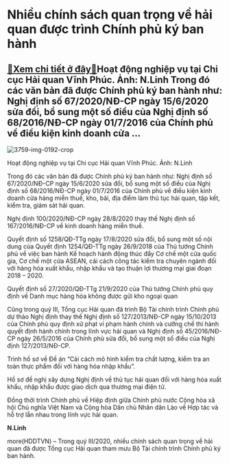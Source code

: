 Nhiều chính sách quan trọng về hải quan được trình Chính phủ ký ban hành
========================================================================

[:gift:Xem chi tiết ở đây:gift:](https://hddtvn.com/nhieu-chinh-sach-quan-trong-ve-hai-quan-duoc-trinh-chinh-phu-ky-ban-hanh/)Hoạt động nghiệp vụ tại Chi cục Hải quan Vĩnh Phúc. Ảnh: N.Linh Trong đó các văn bản đã được Chính phủ ký ban hành như: Nghị định số 67/2020/NĐ-CP ngày 15/6/2020 sửa đổi, bổ sung một số điều của Nghị định số 68/2016/NĐ-CP ngày 01/7/2016 của Chính phủ về điều kiện kinh doanh cửa …
----------------------------------------------------------------------------------------------------------------------------------------------------------------------------------------------------------------------------------------------------------------------------------------





![3759-img-0192-crop](https://haiquanonline.com.vn/stores/news_dataimages/linhntn/082020/21/15/in_article/3759_IMG_0192_crop.jpg?rt=20201008103058 "Hoạt động nghiệp vụ tại Chi cục Hải quan Vĩnh Phúc. Ảnh: N.Linh")


Hoạt động nghiệp vụ tại Chi cục Hải quan Vĩnh Phúc. Ảnh: N.Linh



Trong đó các văn bản đã được Chính phủ ký ban hành như: Nghị định số 67/2020/NĐ-CP ngày 15/6/2020 sửa đổi, bổ sung một số điều của Nghị định số 68/2016/NĐ-CP ngày 01/7/2016 của Chính phủ về điều kiện kinh doanh cửa hàng miễn thuế, kho, bãi, địa điểm làm thủ tục hải quan, tập kết, kiểm tra, giám sát hải quan.


Nghị định 100/2020/NĐ-CP ngày 28/8/2020 thay thế Nghị định số 167/2016/NĐ-CP về kinh doanh hàng miễn thuế.


Quyết định số 1258/QĐ-TTg ngày 17/8/2020 sửa đổi, bổ sung một số nội dung của Quyết định 1254/QĐ-TTg ngày 26/9/2018 của Thủ tướng Chính phủ về việc ban hành Kế hoạch hành động thúc đẩy Cơ chế một cửa quốc gia, Cơ chế một cửa ASEAN, cải cách công tác kiểm tra chuyên ngành đối với hàng hóa xuất khẩu, nhập khẩu và tạo thuận lợi thương mại giai đoạn 2018 – 2020.


Quyết định số 27/2020/QĐ-TTg 21/9/2020 của Thủ tướng Chính phủ quy định về Danh mục hàng hóa không được gửi kho ngoại quan


Cũng trong quý III, Tổng cục Hải quan đã trình Bộ Tài chính trình Chính phủ dự thảo Nghị định thay thế Nghị định số 127/2013/NĐ-CP ngày 15/10/2013 của Chính phủ quy định xử phạt vi phạm hành chính và cưỡng chế thi hành quyết định hành chính trong lĩnh vực hải quan và Nghị định số 45/2016/NĐ-CP ngày 26/5/2016 của Chính phủ sửa đổi, bổ sung một số điều của Nghị định 127/2013/NĐ-CP.


Trình hồ sơ về Đề án “Cải cách mô hình kiểm tra chất lượng, kiểm tra an toàn thực phẩm đối với hàng hóa nhập khẩu”.


Hồ sơ đề nghị xây dựng Nghị định về thủ tục hải quan đối với hàng hóa xuất khẩu, nhập khẩu được giao dịch qua thương mại điện tử.


Đồng thời trình Chính phủ về Hiệp định giữa Chính phủ nước Cộng hòa xã hội Chủ nghĩa Việt Nam và Cộng hòa Dân chủ Nhân dân Lào về Hợp tác và hỗ trợ lẫn nhau trong lĩnh vực hải quan.




**N.Linh**



more(HDDTVN) – Trong quý III/2020, nhiều chính sách quan trọng về hải quan đã được Tổng cục Hải quan tham mưu Bộ Tài chính trình Chính phủ ký ban hành.

